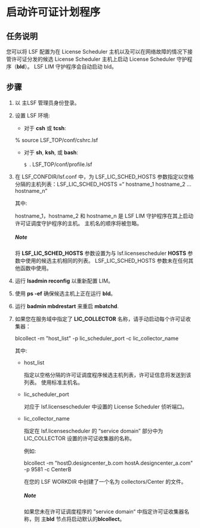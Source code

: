 # 启动许可证计划程序

## 任务说明

您可以将 LSF 配置为在 License Scheduler 主机以及可以在网络故障的情况下接管许可证分发的候选 License Scheduler 主机上启动 License Scheduler 守护程序（**bld**）。 LSF LIM 守护程序会自动启动 bld。

## 步骤

1. 以 主LSF 管理员身份登录。

2. 设置 LSF 环境:

   - 对于 **csh** 或 **tcsh**:

   % source LSF_TOP/conf/cshrc.lsf

   - 对于 **sh**, **ksh**, 或 **bash**:

     `$ `. LSF_TOP/conf/profile.lsf

3. 在 LSF_CONFDIR/lsf.conf 中，为 LSF_LIC_SCHED_HOSTS 参数指定以空格分隔的主机列表：LSF_LIC_SCHED_HOSTS =“ hostname_1 hostname_2 ... hostname_n”

   其中:

   hostname_1，hostname_2 和 hostname_n 是 LSF LIM 守护程序在其上启动许可证调度守护程序的主机。 主机名的顺序将被忽略。

   ##### Note

   将 **LSF_LIC_SCHED_HOSTS** 参数设置为与 lsf.licensescheduler **HOSTS** 参数中使用的候选主机相同的列表。 LSF_LIC_SCHED_HOSTS 参数未在任何其他函数中使用。

4. 运行 **lsadmin reconfig** 以重新配置 LIM。

5. 使用 **ps -ef** 确保候选主机上正在运行 **bld**。

6. 运行 **badmin mbdrestart** 来重启 **mbatchd**.

7. 如果您在服务域中指定了 **LIC_COLLECTOR** 名称，请手动启动每个许可证收集器：

   blcollect -m "host_list" -p lic_scheduler_port -c lic_collector_name

   其中:

   - host_list

     指定以空格分隔的许可证调度程序候选主机列表，许可证信息将发送到该列表。 使用标准主机名。

   - lic_scheduler_port

     对应于 lsf.licensescheduler 中设置的 License Scheduler 侦听端口。

   - lic_collector_name

     指定在 lsf.licensescheduler 的 “service domain” 部分中为 LIC_COLLECTOR 设置的许可证收集器的名称。

     例如:

     blcollect -m "hostD.designcenter_b.com hostA.designcenter_a.com" -p 9581 -c CenterB

     在您的 LSF WORKDIR 中创建了一个名为 collectors/Center 的文件。

     ##### Note

     如果您未在许可证调度程序的 ”service domain“ 中指定许可证收集器名称，则 主**bld** 节点将启动默认的**blcollect**。
